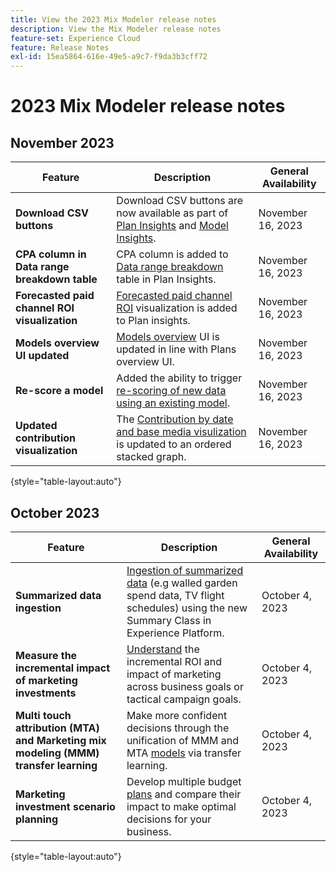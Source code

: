 ```yaml
---
title: View the 2023 Mix Modeler release notes
description: View the Mix Modeler release notes
feature-set: Experience Cloud
feature: Release Notes
exl-id: 15ea5864-616e-49e5-a9c7-f9da3b3cff72
---
```

# 2023 Mix Modeler release notes

## November 2023


| Feature | Description | General Availability |
|---|---|---|
| **Download CSV buttons** | Download CSV buttons are now available as part of [Plan Insights](../plans/edit.md) and [Model Insights](../models/insights.md#model-insights). | November 16, 2023 | 
| **CPA column in Data range breakdown table**| CPA column is added to [Data range breakdown](../plans/edit.md) table in Plan Insights. | November 16, 2023 |
| **Forecasted paid channel ROI visualization** | [Forecasted paid channel ROI](../plans/edit.md) visualization is added to Plan insights. | November 16, 2023 |
| **Models overview UI updated** | [Models overview](../models/overview.md) UI is updated in line with Plans overview UI. | November 16, 2023 |
| **Re-score a model** | Added the ability to trigger [re-scoring of new data using an existing model](../models/overview.md#re-score). | November 16, 2023 | 
| **Updated contribution visualization** | The [Contribution by date and base media visulization](../models/insights.md#model-insights) is updated to an ordered stacked graph.  | November 16, 2023 |

{style="table-layout:auto"}


## October 2023

| Feature | Description | General Availability |
|---|---|---|
| **Summarized data ingestion** | [Ingestion of summarized data](../ingest-data/overview.md) (e.g walled garden spend data, TV flight schedules) using the new Summary Class in Experience Platform. | October 4, 2023 | 
|**Measure the incremental impact of marketing investments** | [Understand](../dashboard/overview.md) the incremental ROI and impact of marketing across business goals or tactical campaign goals. | October 4, 2023 |
| **Multi touch attribution (MTA) and Marketing mix modeling (MMM) transfer learning** | Make more confident decisions through the unification of MMM and MTA [models](../models/overview.md) via transfer learning. | October 4, 2023 |
| **Marketing investment scenario planning** | Develop multiple budget [plans](../plans/overview.md) and compare their impact to make optimal decisions for your business. | October 4, 2023 |

{style="table-layout:auto"}
